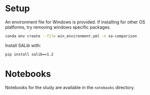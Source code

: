 Setup
=======

An environment file for Windows is provided. If installing for other OS platforms, try removing windows specific packages.

```bash
conda env create --file win_environment.yml -n sa-comparison
```

Install SALib with:

```bash
pip install salib==1.2
```

Notebooks
=========

Notebooks for the study are available in the `notebooks` directory.
